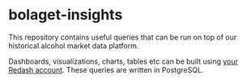 
# bolaget-insights

This repository contains useful queries that can be run on top of our historical alcohol market data platform.

Dashboards, visualizations, charts, tables etc can be built using [your Redash account](http://40.69.83.250/). These queries are written in PostgreSQL.
